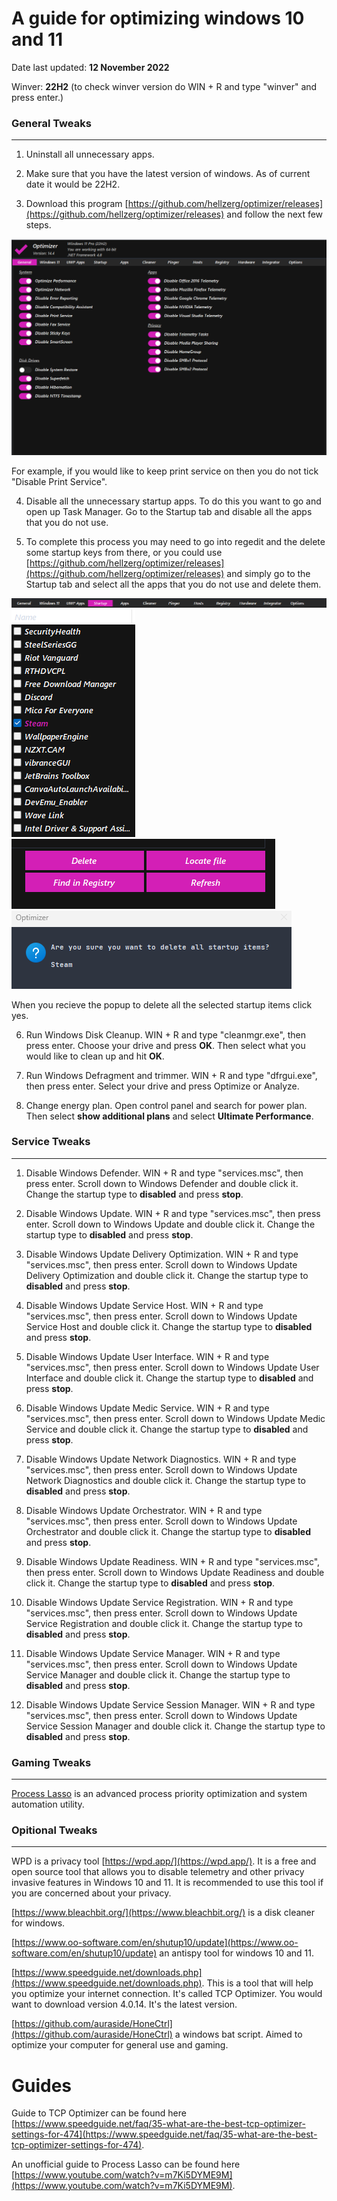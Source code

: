 # A guide for optimizing windows 10 and 11


Date last updated: **12 November 2022**

Winver: **22H2** (to check winver version do WIN + R and type "winver" and press enter.)

### **General Tweaks**

---

1. Uninstall all unnecessary apps.

2. Make sure that you have the latest version of windows. As of current date it would be 22H2. 

3. Download this program [https://github.com/hellzerg/optimizer/releases](https://github.com/hellzerg/optimizer/releases) and follow the next few steps.

<img src="optimizer.png" alt="Optimizer" title="Optimizer">

For example, if you would like to keep print service on then you do not tick "Disable Print Service".

4. Disable all the unnecessary startup apps. To do this you want to go and open up Task Manager. Go to the Startup tab and disable all the apps that you do not use.

5. To complete this process you may need to go into regedit and the delete some startup keys from there, or you could use [https://github.com/hellzerg/optimizer/releases](https://github.com/hellzerg/optimizer/releases) and simply go to the Startup tab and select all the apps that you do not use and delete them.

<img src="tab1.png" alt="Optimizer" title="Optimizer">
<img src="tab2.png" alt="Optimizer" title="Optimizer">
<img src="tab3.png" alt="Optimizer" title="Optimizer">

<img src="tab4.png" alt="Optimizer" title="Optimizer">

When you recieve the popup to delete all the selected startup items click yes.

6. Run Windows Disk Cleanup. WIN + R and type "cleanmgr.exe", then press enter. Choose your drive and press **OK**. Then select what you would like to clean up and hit **OK**.

8. Run Windows Defragment and trimmer. WIN + R and type "dfrgui.exe", then press enter. Select your drive and press Optimize or Analyze.

9. Change energy plan. Open control panel and search for power plan. Then select **show additional plans** and select **Ultimate Performance**.

### **Service Tweaks**

---

1. Disable Windows Defender. WIN + R and type "services.msc", then press enter. Scroll down to Windows Defender and double click it. Change the startup type to **disabled** and press **stop**.

2. Disable Windows Update. WIN + R and type "services.msc", then press enter. Scroll down to Windows Update and double click it. Change the startup type to **disabled** and press **stop**.

3. Disable Windows Update Delivery Optimization. WIN + R and type "services.msc", then press enter. Scroll down to Windows Update Delivery Optimization and double click it. Change the startup type to **disabled** and press **stop**.

4. Disable Windows Update Service Host. WIN + R and type "services.msc", then press enter. Scroll down to Windows Update Service Host and double click it. Change the startup type to **disabled** and press **stop**.

5. Disable Windows Update User Interface. WIN + R and type "services.msc", then press enter. Scroll down to Windows Update User Interface and double click it. Change the startup type to **disabled** and press **stop**.

6. Disable Windows Update Medic Service. WIN + R and type "services.msc", then press enter. Scroll down to Windows Update Medic Service and double click it. Change the startup type to **disabled** and press **stop**.

7. Disable Windows Update Network Diagnostics. WIN + R and type "services.msc", then press enter. Scroll down to Windows Update Network Diagnostics and double click it. Change the startup type to **disabled** and press **stop**.

8. Disable Windows Update Orchestrator. WIN + R and type "services.msc", then press enter. Scroll down to Windows Update Orchestrator and double click it. Change the startup type to **disabled** and press **stop**.

9. Disable Windows Update Readiness. WIN + R and type "services.msc", then press enter. Scroll down to Windows Update Readiness and double click it. Change the startup type to **disabled** and press **stop**.

10. Disable Windows Update Service Registration. WIN + R and type "services.msc", then press enter. Scroll down to Windows Update Service Registration and double click it. Change the startup type to **disabled** and press **stop**.

11. Disable Windows Update Service Manager. WIN + R and type "services.msc", then press enter. Scroll down to Windows Update Service Manager and double click it. Change the startup type to **disabled** and press **stop**.

12. Disable Windows Update Service Session Manager. WIN + R and type "services.msc", then press enter. Scroll down to Windows Update Service Session Manager and double click it. Change the startup type to **disabled** and press **stop**.



### **Gaming Tweaks**

---

[Process Lasso](https://bitsum.com/) is an advanced process priority optimization and system automation utility.




### **Opitional Tweaks**

---

WPD is a privacy tool [https://wpd.app/](https://wpd.app/). It is a free and open source tool that allows you to disable telemetry and other privacy invasive features in Windows 10 and 11. It is recommended to use this tool if you are concerned about your privacy.

[https://www.bleachbit.org/](https://www.bleachbit.org/) is a disk cleaner for windows.

[https://www.oo-software.com/en/shutup10/update](https://www.oo-software.com/en/shutup10/update) an antispy tool for windows 10 and 11.

[https://www.speedguide.net/downloads.php](https://www.speedguide.net/downloads.php). This is a tool that will help you optimize your internet connection. It's called TCP Optimizer. You would want to download version 4.0.14. It's the latest version.

[https://github.com/auraside/HoneCtrl](https://github.com/auraside/HoneCtrl) a windows bat script. Aimed to optimize your computer for general use and gaming.


# **Guides**

Guide to TCP Optimizer can be found here [https://www.speedguide.net/faq/35-what-are-the-best-tcp-optimizer-settings-for-474](https://www.speedguide.net/faq/35-what-are-the-best-tcp-optimizer-settings-for-474).

An unofficial guide to Process Lasso can be found here [https://www.youtube.com/watch?v=m7Ki5DYME9M](https://www.youtube.com/watch?v=m7Ki5DYME9M).
